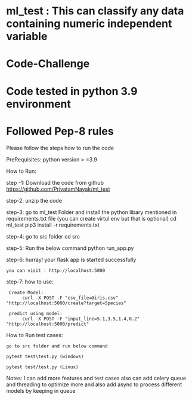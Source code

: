 # ml_test : This can classify any  data containing numeric  independent variable
# Code-Challenge
# Code tested in python 3.9 environment
# Followed Pep-8 rules

Please follow  the steps how to run the code

PreRequisites: python version > =3.9


How to Run:

step -1:  Download the code from github 
        https://github.com/PriyatamNayak/ml_test

step-2: unzip the code

step-3: go to ml_test Folder and install the python libary mentioned in requirements.txt file (you can create virtul env but that is optional)
         cd ml_test
         pip3 install -r requirements.txt
         
step-4: go to src folder
         cd src
         
step-5: Run the below command
        python run_app.py
        
step-6:
    hurray! your flask app is started successfully

    you can visit : http://localhost:5000
    
 
 step-7:
  how to use: 
     
     Create Model:
          curl -X POST -F "csv_file=@iris.csv" "http://localhost:5000/create?target=Species"
     
     predict using model:     
          curl -X POST -F "input_line=5.1,3.5,1.4,0.2" "http://localhost:5000/predict"

How to Run test cases:
   
    go to src folder and run below command
    
    pytest test\test.py (windows)
    
    pytest test/test.py (Linux)
    
    
Notes: I can add more features and test cases
also can add celery queue and threading to optimize more
and also add async to process different models by keeping in queue